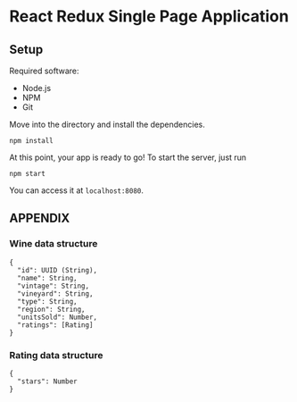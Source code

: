 # React Redux Single Page Application

## Setup

Required software:
- Node.js
- NPM
- Git


Move into the directory and install the dependencies.

```
npm install
```

At this point, your app is ready to go!
To start the server, just run

```
npm start
```

You can access it at `localhost:8080`.



## APPENDIX

### Wine data structure

```
{
  "id": UUID (String),
  "name": String,
  "vintage": String,
  "vineyard": String,
  "type": String,
  "region": String,
  "unitsSold": Number,
  "ratings": [Rating]
}
```

### Rating data structure

```
{
  "stars": Number
}
```
